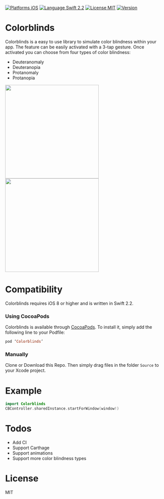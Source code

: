 [![Platforms iOS](https://img.shields.io/badge/Platforms-iOS-lightgray.svg?style=flat)](http://www.apple.com)
[![Language Swift 2.2](https://img.shields.io/badge/Language-Swift%202.2-orange.svg?style=flat)](https://swift.org)
[![License MIT](https://img.shields.io/badge/license-MIT-blue.svg?style=flat)](https://github.com/jordidekock/Colorblinds/LICENSE)
[![Version](https://img.shields.io/cocoapods/v/Colorblinds.svg?style=flat)](http://cocoadocs.org/docsets/SwiftMessages)

# Colorblinds
Colorblinds is a easy to use library to simulate color blindness within your app. The feature can be easily activated with a 3-tap gesture. Once activated you can choose from four types of color blindness:

- Deuteranomaly
- Deuteranopia
- Protanomaly
- Protanopia
 
<img src="https://github.com/jordidekock/Colorblinds/blob/master/screen1.PNG" width="300">
<img src="https://github.com/jordidekock/Colorblinds/blob/master/screen2.PNG" width="300">

# Compatibility
Colorblinds requires iOS 8 or higher and is written in Swift 2.2.

### Using CocoaPods
Colorblinds is available through [CocoaPods](http://cocoapods.org). To install
it, simply add the following line to your Podfile:

```ruby
pod ‘Colorblinds’
```

### Manually
Clone or Download this Repo. Then simply drag files in the folder ```Source``` to your Xcode project.


# Example
```Swift
import Colorblinds
CBController.sharedInstance.startForWindow(window!)
```

# Todos
 - Add CI
 - Support Carthage
 - Support animations
 - Support more color blindness types
 
# License
MIT